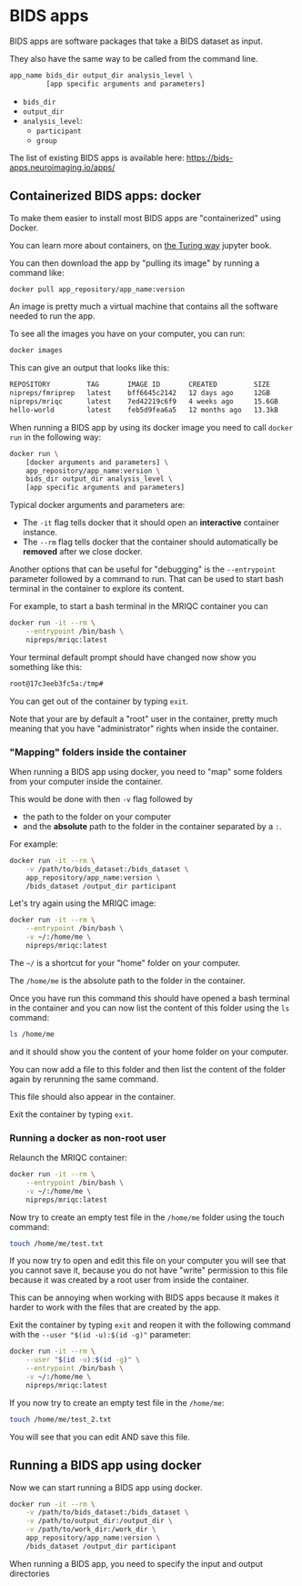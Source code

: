 # BIDS apps

BIDS apps are software packages that take a BIDS dataset as input.

They also have the same way to be called from the command line.

```bash
app_name bids_dir output_dir analysis_level \
         [app specific arguments and parameters]
```

- `bids_dir`
- `output_dir`
- `analysis_level`:
  - `participant`
  - `group`

The list of existing BIDS apps is available here:
https://bids-apps.neuroimaging.io/apps/

## Containerized BIDS apps: docker

To make them easier to install most BIDS apps are "containerized" using Docker.

You can learn more about containers, on
[the Turing way](https://the-turing-way.netlify.app/reproducible-research/renv/renv-containers.html)
jupyter book.

You can then download the app by "pulling its image" by running a command like:

```bash
docker pull app_repository/app_name:version
```

An image is pretty much a virtual machine that contains all the software needed
to run the app.

To see all the images you have on your computer, you can run:

```bash
docker images
```

This can give an output that looks like this:

```bash
REPOSITORY         TAG       IMAGE ID       CREATED         SIZE
nipreps/fmriprep   latest    bff6645c2142   12 days ago     12GB
nipreps/mriqc      latest    7ed42219c6f9   4 weeks ago     15.6GB
hello-world        latest    feb5d9fea6a5   12 months ago   13.3kB
```

When running a BIDS app by using its docker image you need to call `docker run`
in the following way:

```bash
docker run \
    [docker arguments and parameters] \
    app_repository/app_name:version \
    bids_dir output_dir analysis_level \
    [app specific arguments and parameters]
```

Typical docker arguments and parameters are:

- The `-it` flag tells docker that it should open an **interactive** container
  instance.
- The `--rm` flag tells docker that the container should automatically be
  **removed** after we close docker.

Another options that can be useful for "debugging" is the `--entrypoint`
parameter followed by a command to run. That can be used to start bash terminal
in the container to explore its content.

For example, to start a bash terminal in the MRIQC container you can

```bash
docker run -it --rm \
    --entrypoint /bin/bash \
    nipreps/mriqc:latest
```

Your terminal default prompt should have changed now show you something like
this:

```bash
root@17c3eeb3fc5a:/tmp#
```

You can get out of the container by typing `exit`.

Note that your are by default a "root" user in the container, pretty much
meaning that you have "administrator" rights when inside the container.

### "Mapping" folders inside the container

When running a BIDS app using docker, you need to "map" some folders from your
computer inside the container.

This would be done with then `-v` flag followed by

- the path to the folder on your computer
- and the **absolute** path to the folder in the container separated by a `:`.

For example:

```bash
docker run -it --rm \
    -v /path/to/bids_dataset:/bids_dataset \
    app_repository/app_name:version \
    /bids_dataset /output_dir participant
```

Let's try again using the MRIQC image:

```bash
docker run -it --rm \
    --entrypoint /bin/bash \
    -v ~/:/home/me \
    nipreps/mriqc:latest
```

The `~/` is a shortcut for your "home" folder on your computer.

The `/home/me` is the absolute path to the folder in the container.

Once you have run this command this should have opened a bash terminal in the
container and you can now list the content of this folder using the `ls`
command:

```bash
ls /home/me
```

and it should show you the content of your home folder on your computer.

You can now add a file to this folder and then list the content of the folder
again by rerunning the same command.

This file should also appear in the container.

Exit the container by typing `exit`.

### Running a docker as non-root user

Relaunch the MRIQC container:

```bash
docker run -it --rm \
    --entrypoint /bin/bash \
    -v ~/:/home/me \
    nipreps/mriqc:latest
```

Now try to create an empty test file in the `/home/me` folder using the touch
command:

```bash
touch /home/me/test.txt
```

If you now try to open and edit this file on your computer you will see that you
cannot save it, because you do not have "write" permission to this file because
it was created by a root user from inside the container.

This can be annoying when working with BIDS apps because it makes it harder to
work with the files that are created by the app.

Exit the container by typing `exit` and reopen it with the following command
with the `--user "$(id -u):$(id -g)"` parameter:

```bash
docker run -it --rm \
    --user "$(id -u):$(id -g)" \
    --entrypoint /bin/bash \
    -v ~/:/home/me \
    nipreps/mriqc:latest
```

If you now try to create an empty test file in the `/home/me`:

```bash
touch /home/me/test_2.txt
```

You will see that you can edit AND save this file.

## Running a BIDS app using docker

Now we can start running a BIDS app using docker.

```bash
docker run -it --rm \
    -v /path/to/bids_dataset:/bids_dataset \
    -v /path/to/output_dir:/output_dir \
    -v /path/to/work_dir:/work_dir \
    app_repository/app_name:version \
    /bids_dataset /output_dir participant
```

When running a BIDS app, you need to specify the input and output directories
